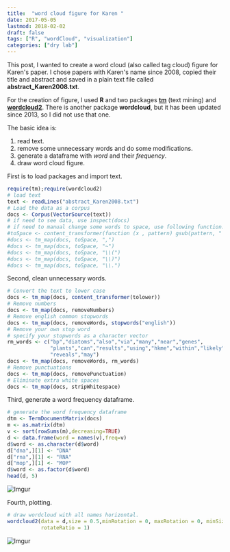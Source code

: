 ```yaml
---
title:  "word cloud figure for Karen "
date: 2017-05-05
lastmod: 2018-02-02
draft: false
tags: ["R", "wordCloud", "visualization"]
categories: ["dry lab"]
---
```


This post, I wanted to create a word cloud (also called tag cloud) figure for Karen's paper. I chose papers with Karen's name since 2008, copied their title and abstract and saved in a plain text file called **abstract_Karen2008.txt**.

<!--more-->

For the creation of figure, I used **R** and two packages **[tm][1]** (text mining) and **[wordcloud2][2]**. There is another package **wordcloud**, but it has been updated since 2013, so I did not use that one.

The basic idea is:

1. read text.
2. remove some unnecessary words and do some modifications.
3. generate a dataframe with *word* and their *frequency*.
4. draw word cloud figure.

First is to load packages and import text.

```r
require(tm);require(wordcloud2)
# load text
text <- readLines("abstract_Karen2008.txt")
# Load the data as a corpus
docs <- Corpus(VectorSource(text))
# if need to see data, use inspect(docs)
# if need to manual change some words to space, use following function.
#toSpace <- content_transformer(function (x , pattern) gsub(pattern, " ", x))
#docs <- tm_map(docs, toSpace, ",")
#docs <- tm_map(docs, toSpace, "~")
#docs <- tm_map(docs, toSpace, "\\(")
#docs <- tm_map(docs, toSpace, "\\)")
#docs <- tm_map(docs, toSpace, "\\.")
```

Second, clean unnecessary words.

```r
# Convert the text to lower case
docs <- tm_map(docs, content_transformer(tolower))
# Remove numbers
docs <- tm_map(docs, removeNumbers)
# Remove english common stopwords
docs <- tm_map(docs, removeWords, stopwords("english"))
# Remove your own stop word
# specify your stopwords as a character vector
rm_words <- c("bp","diatoms","also","via","many","near","genes",
              "plants","can","results","using","hkme","within","likely",
              "reveals","may")
docs <- tm_map(docs, removeWords, rm_words)
# Remove punctuations
docs <- tm_map(docs, removePunctuation)
# Eliminate extra white spaces
docs <- tm_map(docs, stripWhitespace)
```

Third, generate a word frequency dataframe.

```r
# generate the word frequency dataframe
dtm <- TermDocumentMatrix(docs)
m <- as.matrix(dtm)
v <- sort(rowSums(m),decreasing=TRUE)
d <- data.frame(word = names(v),freq=v)
d$word <- as.character(d$word)
d["dna",][1] <- "DNA"
d["rna",][1] <- "RNA"
d["mop",][1] <- "MOP"
d$word <- as.factor(d$word)
head(d, 5)
```
![Imgur](http://i.imgur.com/Pm12tju.png)

Fourth, plotting.

```r
# draw wordcloud with all names horizontal.
wordcloud2(data = d,size = 0.5,minRotation = 0, maxRotation = 0, minSize = 10,
           rotateRatio = 1)
```
![Imgur](http://i.imgur.com/PUrcAwi.png)


[1]:https://cran.r-project.org/web/packages/tm/
[2]:https://cran.r-project.org/web/packages/wordcloud2/
